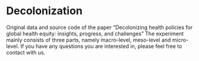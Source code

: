 # Decolonization
Original data and source code of the paper “Decolonizing health policies for global health equity: insights, progress, and challenges”  The experiment mainly consists of three parts, namely macro-level, meso-level and micro-level.  If you have any questions you are interested in, please feel free to contact with us.
